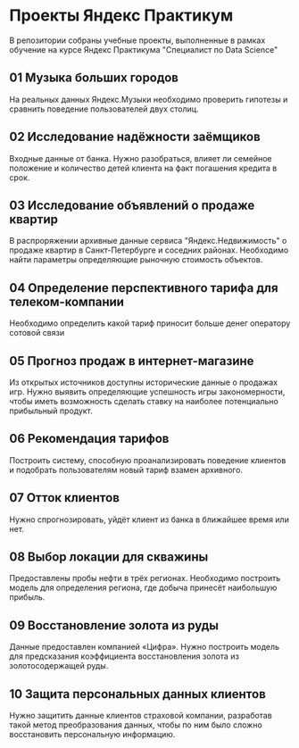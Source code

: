 # Проекты Яндекс Практикум
В репозитории собраны учебные проекты, выполненные в рамках обучение на курсе Яндекс Практикума "Специалист по Data Science"
## 01 Музыка больших городов
На реальных данных Яндекс.Музыки необходимо проверить гипотезы и сравнить поведение пользователей двух столиц.
## 02 Исследование надёжности заёмщиков
Входные данные от банка. Нужно разобраться, влияет ли семейное положение и количество детей клиента на факт погашения кредита в срок.
## 03 Исследование объявлений о продаже квартир
В распроряжении архивные данные сервиса "Яндекс.Недвижимость" о продаже квартир в Санкт-Петербурге и соседних районах. Необходимо найти параметры определяющие рыночную стоимость объектов.
## 04 Определение перспективного тарифа для телеком-компании
Необходимо определить какой тариф приносит больше денег оператору сотовой связи
## 05 Прогноз продаж в интернет-магазине
Из открытых источников доступны исторические данные о продажах игр. Нужно выявить определяющие успешность игры закономерности, чтобы иметь возможность сделать ставку на наиболее потенциально прибыльный продукт.
## 06 Рекомендация тарифов
Построить систему, способную проанализировать поведение клиентов и подобрать пользователям новый тариф взамен архивного.
## 07 Отток клиентов
Нужно спрогнозировать, уйдёт клиент из банка в ближайшее время или нет.
## 08 Выбор локации для скважины
Предоставлены пробы нефти в трёх регионах. Необходимо построить модель для определения региона, где добыча принесёт наибольшую прибыль.
## 09 Восстановление золота из руды
Данные предоставлен компанией «Цифра». Нужно построить модель для предсказания коэффициента восстановления золота из золотосодержащей руды.
## 10 Защита персональных данных клиентов
Нужно защитить данные клиентов страховой компании, разработав такой метод преобразования данных, чтобы по ним было сложно восстановить персональную информацию.




